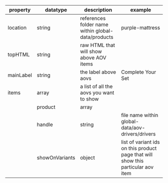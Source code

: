 | property | datatype | description | example |
| -------- | -------- | ----------- | ------- |
| location | string | references folder name within global-data/products | purple-mattress |
| topHTML | string | raw HTML that will show above AOV items | <div></div> |
| mainLabel | string | the label above aovs | Complete Your Set | 
| items | array | a list of all the aovs you want to show |  |
    | product | array | | | 
        | handle | string | file name within global-data/aov-drivers/drivers | harmony-pillow-additional-qty |
        | showOnVariants | object | list of variant ids on this product page that will show this particular aov item | 32037233360943: true |
